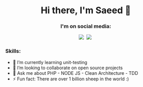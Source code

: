 <!--
**SaeedNikmehr/SaeedNikmehr** is a ✨ _special_ ✨ repository because its `README.md` (this file) appears on your GitHub profile.

Here are some ideas to get you started:

- 🔭 I’m currently working on ...
- 🌱 I’m currently learning ...
- 👯 I’m looking to collaborate on ...
- 🤔 I’m looking for help with ...
- 💬 Ask me about ...
- 📫 How to reach me: ...
- 😄 Pronouns: ...
- ⚡ Fun fact: ...
-->

<h1 align="center">Hi there, I'm Saeed 👋</h1>

<h3 align="center">
   <strong>
     I'm on social media:
   </strong>
</h3>

<p align="center">
  <a href="www.linkedin.com/in/saeednikmehr" targer="_blank"><img src="https://img.shields.io/badge/LinkedIn-0077B5?style=for-the-badge&logo=linkedin&logoColor=white"/></a>&nbsp;
  <a href="mailto:hovalkafi@gmail.com?subject=Mail From GitHub Profile"><img src="https://img.shields.io/badge/Gmail-D14836?style=for-the-badge&logo=gmail&logoColor=white"/></a>&nbsp;
</p>

<h3>
   <strong>
     Skills:
   </strong>
</h3>


</p>

- 🌱 I’m currently learning unit-testing
- 👯 I’m looking to collaborate on open source projects
- 💬 Ask me about PHP - NODE JS - Clean Architecture - TDD
- ⚡ Fun fact: There are over 1 billion sheep in the world :)

